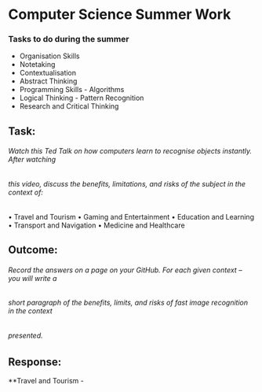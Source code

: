 # Computer Science Summer Work
### **Tasks to do during the summer**
  * Organisation Skills
  * Notetaking 
  * Contextualisation
  * Abstract Thinking
  * Programming Skills - Algorithms
  * Logical Thinking - Pattern Recognition
  * Research and Critical Thinking

## Task:
###### Watch this Ted Talk on how computers learn to recognise objects instantly. After watching
###### this video, discuss the benefits, limitations, and risks of the subject in the context of:
 • Travel and Tourism
 • Gaming and Entertainment
 • Education and Learning
 • Transport and Navigation
 • Medicine and Healthcare
## Outcome:
###### Record the answers on a page on your GitHub. For each given context – you will write a
###### short paragraph of the benefits, limits, and risks of fast image recognition in the context
###### presented.

## Response:
**Travel and Tourism - 
